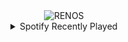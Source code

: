 <div align="center">
<picture>
    <source media="(prefers-color-scheme: dark)" srcset="https://i.ibb.co/fvb6nLT/output-gif.gif">
    <source media="(prefers-color-scheme: light)" srcset="https://i.ibb.co/fvb6nLT/output-gif.gif">
    <img alt="RENOS" src="https://i.ibb.co/fvb6nLT/output-gif.gif">
</picture>
<details>
<summary>Spotify Recently Played</summary>
<img src="https://spotify-recently-played-readme.vercel.app/api?user=31d6d6zerc5ct6kck32na2ozsqf4&unique=1&width=400" alt="Spotify" />
</details>
</div>

<!-- Image deletion URL: https://ibb.co/ySDvY7x/3fe44a12ebffa62e292db0afa0173390 -->